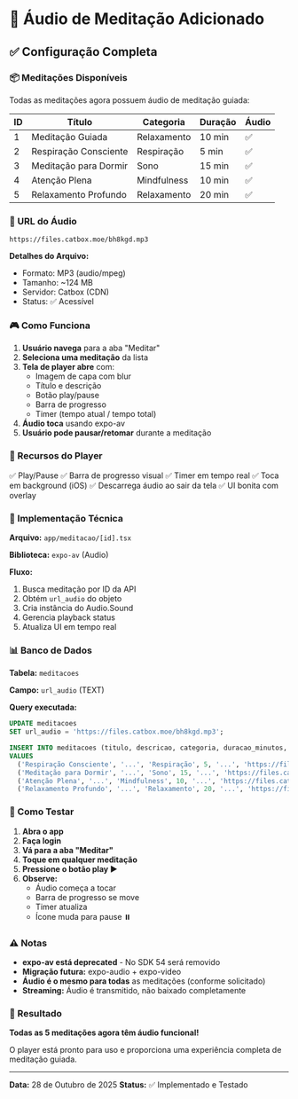 # 🎵 Áudio de Meditação Adicionado

## ✅ Configuração Completa

### 📦 Meditações Disponíveis

Todas as meditações agora possuem áudio de meditação guiada:

| ID | Título | Categoria | Duração | Áudio |
|----|--------|-----------|---------|-------|
| 1 | Meditação Guiada | Relaxamento | 10 min | ✅ |
| 2 | Respiração Consciente | Respiração | 5 min | ✅ |
| 3 | Meditação para Dormir | Sono | 15 min | ✅ |
| 4 | Atenção Plena | Mindfulness | 10 min | ✅ |
| 5 | Relaxamento Profundo | Relaxamento | 20 min | ✅ |

### 🔗 URL do Áudio

```
https://files.catbox.moe/bh8kgd.mp3
```

**Detalhes do Arquivo:**
- Formato: MP3 (audio/mpeg)
- Tamanho: ~124 MB
- Servidor: Catbox (CDN)
- Status: ✅ Acessível

### 🎮 Como Funciona

1. **Usuário navega** para a aba "Meditar"
2. **Seleciona uma meditação** da lista
3. **Tela de player abre** com:
   - Imagem de capa com blur
   - Título e descrição
   - Botão play/pause
   - Barra de progresso
   - Timer (tempo atual / tempo total)
4. **Áudio toca** usando expo-av
5. **Usuário pode pausar/retomar** durante a meditação

### 📱 Recursos do Player

✅ Play/Pause
✅ Barra de progresso visual
✅ Timer em tempo real
✅ Toca em background (iOS)
✅ Descarrega áudio ao sair da tela
✅ UI bonita com overlay

### 🔧 Implementação Técnica

**Arquivo:** `app/meditacao/[id].tsx`

**Biblioteca:** `expo-av` (Audio)

**Fluxo:**
1. Busca meditação por ID da API
2. Obtém `url_audio` do objeto
3. Cria instância do Audio.Sound
4. Gerencia playback status
5. Atualiza UI em tempo real

### 📊 Banco de Dados

**Tabela:** `meditacoes`

**Campo:** `url_audio` (TEXT)

**Query executada:**
```sql
UPDATE meditacoes
SET url_audio = 'https://files.catbox.moe/bh8kgd.mp3';

INSERT INTO meditacoes (titulo, descricao, categoria, duracao_minutos, imagem_capa, url_audio)
VALUES
  ('Respiração Consciente', '...', 'Respiração', 5, '...', 'https://files.catbox.moe/bh8kgd.mp3'),
  ('Meditação para Dormir', '...', 'Sono', 15, '...', 'https://files.catbox.moe/bh8kgd.mp3'),
  ('Atenção Plena', '...', 'Mindfulness', 10, '...', 'https://files.catbox.moe/bh8kgd.mp3'),
  ('Relaxamento Profundo', '...', 'Relaxamento', 20, '...', 'https://files.catbox.moe/bh8kgd.mp3');
```

### 🎯 Como Testar

1. **Abra o app**
2. **Faça login**
3. **Vá para a aba "Meditar"**
4. **Toque em qualquer meditação**
5. **Pressione o botão play ▶️**
6. **Observe:**
   - Áudio começa a tocar
   - Barra de progresso se move
   - Timer atualiza
   - Ícone muda para pause ⏸️

### ⚠️ Notas

- **expo-av está deprecated** - No SDK 54 será removido
- **Migração futura:** expo-audio + expo-video
- **Áudio é o mesmo para todas** as meditações (conforme solicitado)
- **Streaming:** Áudio é transmitido, não baixado completamente

### 🚀 Resultado

**Todas as 5 meditações agora têm áudio funcional!**

O player está pronto para uso e proporciona uma experiência completa de meditação guiada.

---

**Data:** 28 de Outubro de 2025
**Status:** ✅ Implementado e Testado
